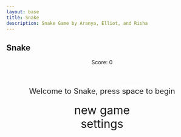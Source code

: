 ```yaml
---
layout: base
title: Snake
description: Snake Game by Aranya, Elliot, and Risha
---
```


<style>

    body{
    }
    .wrap{
        margin-left: auto;
        margin-right: auto;
    }

    canvas{
        display: none;
        border-style: solid;
        border-width: 10px;
        border-color: #FFFFFF;
    }
    canvas:focus{
        outline: none;
    }

    /* All screens style */
    #gameover p, #setting p, #menu p{
        font-size: 20px;
    }

    #gameover a, #setting a, #menu a{
        font-size: 30px;
        display: block;
    }

    #gameover a:hover, #setting a:hover, #menu a:hover{
        cursor: pointer;
    }

    #gameover a:hover::before, #setting a:hover::before, #menu a:hover::before{
        content: ">";
        margin-right: 10px;
    }

    #menu{
        display: block;
    }

    #gameover{
        display: none;
    }

    #setting{
        display: none;
    }

    #setting input{
        display:none;
    }

    #setting label{
        cursor: pointer;
    }

    #setting input:checked + label{
        background-color: #FFF;
        color: #000;
    }
</style>

<h2>Snake</h2>
<div class="container">
    <header class="pb-3 mb-4 border-bottom border-primary text-dark">
        <p class="fs-4">Score: <span id="score_value">0</span></p>
    </header>
    <div class="container bg-secondary" style="text-align:center;">
        <!-- Main Menu -->
        <div id="menu" class="py-4 text-light">
            <p>Welcome to Snake, press <span style="background-color: #FFFFFF; color: #000000">space</span> to begin</p>
            <a id="new_game" class="link-alert">new game</a>
            <a id="setting_menu" class="link-alert">settings</a>
        </div>
        <!-- Game Over -->
        <div id="gameover" class="py-4 text-light">
            <p>Game Over, press <span style="background-color: #FFFFFF; color: #000000">space</span> to try again</p>
            <a id="new_game1" class="link-alert">new game</a>
            <a id="setting_menu1" class="link-alert">settings</a>
        </div>
        <!-- Play Screen -->
        <canvas id="snake" class="wrap" width="320" height="320" tabindex="1"></canvas>
        <!-- Settings Screen -->
        <div id="setting" class="py-4 text-light">
            <p>Settings Screen, press <span style="background-color: #FFFFFF; color: #000000">space</span> to go back to playing</p>
            <a id="new_game2" class="link-alert">new game</a>
            <br>
            <p>Speed:
                <input id="speed1" type="radio" name="speed" value="120" checked/>
                <label for="speed1">Slow</label>
                <input id="speed2" type="radio" name="speed" value="75"/>
                <label for="speed2">Normal</label>
                <input id="speed3" type="radio" name="speed" value="35"/>
                <label for="speed3">Fast</label>
            </p>
            <p>Wall:
                <input id="wallon" type="radio" name="wall" value="1" checked/>
                <label for="wallon">On</label>
                <input id="walloff" type="radio" name="wall" value="0"/>
                <label for="walloff">Off</label>
            </p>
        </div>
    </div>
</div>

<script>
(function(){
    /* Attributes of Game */
    /////////////////////////////////////////////////////////////
    // Canvas & Context
    const canvas = document.getElementById("snake");
    const ctx = canvas.getContext("2d");
    // HTML Game IDs
    const SCREEN_SNAKE = 0;
    const screen_snake = document.getElementById("snake");
    const ele_score = document.getElementById("score_value");
    const speed_setting = document.getElementsByName("speed");
    const wall_setting = document.getElementsByName("wall");
    // HTML Screen IDs (div)
    const SCREEN_MENU = -1, SCREEN_GAME_OVER=1, SCREEN_SETTING=2;
    const screen_menu = document.getElementById("menu");
    const screen_game_over = document.getElementById("gameover");
    const screen_setting = document.getElementById("setting");
    // HTML Event IDs (a tags)
    const button_new_game = document.getElementById("new_game");
    const button_new_game1 = document.getElementById("new_game1");
    const button_new_game2 = document.getElementById("new_game2");
    const button_setting_menu = document.getElementById("setting_menu");
    const button_setting_menu1 = document.getElementById("setting_menu1");

    const BLOCK = 10;   // size of block rendering
    let SCREEN = SCREEN_MENU;
    let snake, snake_dir, snake_next_dir, snake_speed;
    let maze = [];
    let apples = [];
    let score = 0;
    let wall;

    const levels = [{
        maze: [
            "############################",
            "#..........................#",
            "#.#####.####.######.#####.#",
            "#.#.....................#.#",
            "#.#.###.###########.###.#.#",
            "#.#...#.............#...#.#",
            "#.###.#####.###.#####.###.#",
            "#.....#.....#.#.....#.....#",
            "#####.#.#####.#####.#.#####",
            "#..............A...........#",
            "#####.#.#####.#####.#.#####",
            "#.....#.....#.#.....#.....#",
            "#.###.#####.###.#####.###.#",
            "#.#...#.............#...#.#",
            "#.#.###.###########.###.#.#",
            "#.#.....................#.#",
            "#.#####.####.######.#####.#",
            "#..........................#",
            "############################"
        ],
        apples: [
            {x: 14, y: 9, type: 'open', paths: [{x: 5, y: 5}, {x: 20, y: 5}]},
            {x: 20, y: 15, type: 'reset'}
        ]
    }];

    const drawMaze = function(level) {
        maze = level.maze;
        apples = level.apples;
        ctx.fillStyle = "#000";
        ctx.fillRect(0, 0, canvas.width, canvas.height);

        for (let y = 0; y < maze.length; y++) {
            for (let x = 0; x < maze[y].length; x++) {
                if (maze[y][x] === "#") {
                    ctx.fillStyle = "#FFF";
                    ctx.fillRect(x * BLOCK, y * BLOCK, BLOCK, BLOCK);
                }
            }
        }

        apples.forEach(apple => {
            ctx.fillStyle = apple.type === 'open' ? "#0F0" : "#F00";
            ctx.fillRect(apple.x * BLOCK, apple.y * BLOCK, BLOCK, BLOCK);
        });
    };

    const newGame = function(){
        SCREEN = SCREEN_SNAKE;
        canvas.focus();
        snake = [{x: 1, y: 1}];
        snake_dir = 1;
        snake_next_dir = 1;
        snake_speed = 150;
        score = 0;
        ele_score.innerHTML = score;
        drawMaze(levels[0]);
        mainLoop();
    };

    const mainLoop = function(){
        let head = {x: snake[0].x, y: snake[0].y};

        snake_dir = snake_next_dir;
        switch(snake_dir){
            case 0: head.y--; break;
            case 1: head.x++; break;
            case 2: head.y++; break;
            case 3: head.x--; break;
        }

        if(checkCollision(head)){
            SCREEN = SCREEN_GAME_OVER;
            return;
        }

        let appleIndex = apples.findIndex(a => checkBlock(head.x, head.y, a.x, a.y));
        if (appleIndex !== -1) {
            let apple = apples[appleIndex];
            if (apple.type === 'open') {
                apple.paths.forEach(path => {
                    maze[path.y] = maze[path.y].substring(0, path.x) + '.' + maze[path.y].substring(path.x + 1);
                });
                apples.splice(appleIndex, 1);
            } else if (apple.type === 'reset') {
                snake_speed -= 10;
                newGame();
                return;
            }
        } else {
            snake.pop();
        }

        snake.unshift(head);
        drawMaze(levels[0]);
        snake.forEach(part => activeDot(part.x, part.y));
        setTimeout(mainLoop, snake_speed);
    };

    const activeDot = function(x, y){
        ctx.fillStyle = "#FFF";
        ctx.fillRect(x * BLOCK, y * BLOCK, BLOCK, BLOCK);
    };

    const checkCollision = function(head){
        if (head.x < 0 || head.y < 0 || head.x >= canvas.width / BLOCK || head.y >= canvas.height / BLOCK) {
            return true;
        }
        if (maze[head.y][head.x] === "#") {
            return true;
        }
        return snake.some(part => checkBlock(part.x, part.y, head.x, head.y));
    };

    const checkBlock = function(x, y, _x, _y){
        return (x === _x && y === _y);
    };

    const setupButtons = function() {
        button_new_game.onclick = newGame;
        button_new_game1.onclick = newGame;
        button_new_game2.onclick = newGame;
    };

    window.onload = function(){
        setupButtons();
        newGame();
    };
})();

</script>